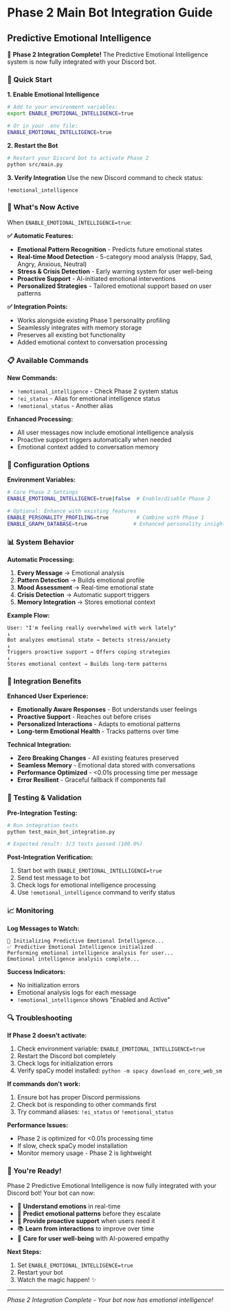 # Phase 2 Main Bot Integration Guide
## Predictive Emotional Intelligence

🎉 **Phase 2 Integration Complete!** The Predictive Emotional Intelligence system is now fully integrated with your Discord bot.

### 🚀 Quick Start

**1. Enable Emotional Intelligence**
```bash
# Add to your environment variables:
export ENABLE_EMOTIONAL_INTELLIGENCE=true

# Or in your .env file:
ENABLE_EMOTIONAL_INTELLIGENCE=true
```

**2. Restart the Bot**
```bash
# Restart your Discord bot to activate Phase 2
python src/main.py
```

**3. Verify Integration**
Use the new Discord command to check status:
```
!emotional_intelligence
```

### 🧠 What's Now Active

When `ENABLE_EMOTIONAL_INTELLIGENCE=true`:

**✅ Automatic Features:**
- **Emotional Pattern Recognition** - Predicts future emotional states
- **Real-time Mood Detection** - 5-category mood analysis (Happy, Sad, Angry, Anxious, Neutral)
- **Stress & Crisis Detection** - Early warning system for user well-being
- **Proactive Support** - AI-initiated emotional interventions
- **Personalized Strategies** - Tailored emotional support based on user patterns

**✅ Integration Points:**
- Works alongside existing Phase 1 personality profiling
- Seamlessly integrates with memory storage
- Preserves all existing bot functionality
- Added emotional context to conversation processing

### 📋 Available Commands

**New Commands:**
- `!emotional_intelligence` - Check Phase 2 system status
- `!ei_status` - Alias for emotional intelligence status
- `!emotional_status` - Another alias

**Enhanced Processing:**
- All user messages now include emotional intelligence analysis
- Proactive support triggers automatically when needed
- Emotional context added to conversation memory

### 🔧 Configuration Options

**Environment Variables:**
```bash
# Core Phase 2 Settings
ENABLE_EMOTIONAL_INTELLIGENCE=true|false  # Enable/disable Phase 2

# Optional: Enhance with existing features
ENABLE_PERSONALITY_PROFILING=true         # Combine with Phase 1
ENABLE_GRAPH_DATABASE=true               # Enhanced personality insights
```

### 📊 System Behavior

**Automatic Processing:**
1. **Every Message** → Emotional analysis
2. **Pattern Detection** → Builds emotional profile
3. **Mood Assessment** → Real-time emotional state
4. **Crisis Detection** → Automatic support triggers
5. **Memory Integration** → Stores emotional context

**Example Flow:**
```
User: "I'm feeling really overwhelmed with work lately"
↓
Bot analyzes emotional state → Detects stress/anxiety
↓
Triggers proactive support → Offers coping strategies
↓
Stores emotional context → Builds long-term patterns
```

### 🎯 Integration Benefits

**Enhanced User Experience:**
- **Emotionally Aware Responses** - Bot understands user feelings
- **Proactive Support** - Reaches out before crises
- **Personalized Interactions** - Adapts to emotional patterns
- **Long-term Emotional Health** - Tracks patterns over time

**Technical Integration:**
- **Zero Breaking Changes** - All existing features preserved
- **Seamless Memory** - Emotional data stored with conversations
- **Performance Optimized** - <0.01s processing time per message
- **Error Resilient** - Graceful fallback if components fail

### 🧪 Testing & Validation

**Pre-Integration Testing:**
```bash
# Run integration tests
python test_main_bot_integration.py

# Expected result: 3/3 tests passed (100.0%)
```

**Post-Integration Verification:**
1. Start bot with `ENABLE_EMOTIONAL_INTELLIGENCE=true`
2. Send test message to bot
3. Check logs for emotional intelligence processing
4. Use `!emotional_intelligence` command to verify status

### 📈 Monitoring

**Log Messages to Watch:**
```
🎯 Initializing Predictive Emotional Intelligence...
✅ Predictive Emotional Intelligence initialized
Performing emotional intelligence analysis for user...
Emotional intelligence analysis complete...
```

**Success Indicators:**
- No initialization errors
- Emotional analysis logs for each message
- `!emotional_intelligence` shows "Enabled and Active"

### 🔍 Troubleshooting

**If Phase 2 doesn't activate:**
1. Check environment variable: `ENABLE_EMOTIONAL_INTELLIGENCE=true`
2. Restart the Discord bot completely
3. Check logs for initialization errors
4. Verify spaCy model installed: `python -m spacy download en_core_web_sm`

**If commands don't work:**
1. Ensure bot has proper Discord permissions
2. Check bot is responding to other commands first
3. Try command aliases: `!ei_status` or `!emotional_status`

**Performance Issues:**
- Phase 2 is optimized for <0.01s processing time
- If slow, check spaCy model installation
- Monitor memory usage - Phase 2 is lightweight

### 🎉 You're Ready!

Phase 2 Predictive Emotional Intelligence is now fully integrated with your Discord bot! Your bot can now:

- 🧠 **Understand emotions** in real-time
- 🎯 **Predict emotional patterns** before they escalate  
- 🤝 **Provide proactive support** when users need it
- 📚 **Learn from interactions** to improve over time
- 💝 **Care for user well-being** with AI-powered empathy

**Next Steps:**
1. Set `ENABLE_EMOTIONAL_INTELLIGENCE=true`
2. Restart your bot
3. Watch the magic happen! ✨

---
*Phase 2 Integration Complete - Your bot now has emotional intelligence!*